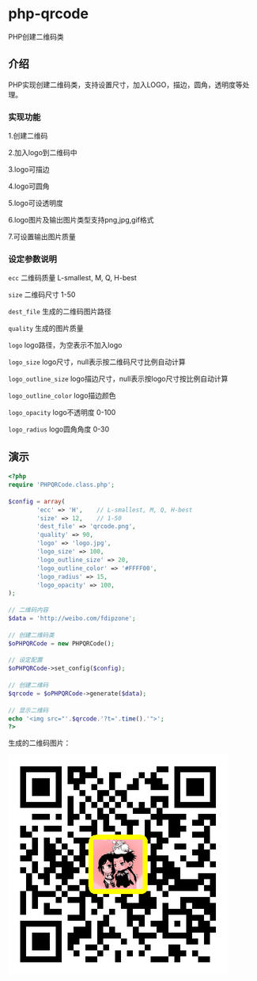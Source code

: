 # php-qrcode

PHP创建二维码类

## 介绍

PHP实现创建二维码类，支持设置尺寸，加入LOGO，描边，圆角，透明度等处理。

### 实现功能

1.创建二维码

2.加入logo到二维码中

3.logo可描边

4.logo可圆角

5.logo可设透明度

6.logo图片及输出图片类型支持png,jpg,gif格式

7.可设置输出图片质量

### 设定参数说明

`ecc` 二维码质量 L-smallest, M, Q, H-best

`size` 二维码尺寸 1-50

`dest_file` 生成的二维码图片路径

`quality` 生成的图片质量

`logo` logo路径，为空表示不加入logo

`logo_size` logo尺寸，null表示按二维码尺寸比例自动计算

`logo_outline_size` logo描边尺寸，null表示按logo尺寸按比例自动计算

`logo_outline_color` logo描边颜色

`logo_opacity` logo不透明度 0-100

`logo_radius` logo圆角角度 0-30

## 演示

```php
<?php
require 'PHPQRCode.class.php';

$config = array(
        'ecc' => 'H',    // L-smallest, M, Q, H-best
        'size' => 12,    // 1-50
        'dest_file' => 'qrcode.png',
        'quality' => 90,
        'logo' => 'logo.jpg',
        'logo_size' => 100,
        'logo_outline_size' => 20,
        'logo_outline_color' => '#FFFF00',
        'logo_radius' => 15,
        'logo_opacity' => 100,
);

// 二维码内容
$data = 'http://weibo.com/fdipzone';

// 创建二维码类
$oPHPQRCode = new PHPQRCode();

// 设定配置
$oPHPQRCode->set_config($config);

// 创建二维码
$qrcode = $oPHPQRCode->generate($data);

// 显示二维码
echo '<img src="'.$qrcode.'?t='.time().'">';
?>
```

生成的二维码图片：

![二维码](https://github.com/xfdipzone/Small-Program/blob/master/php-qrcode/qrcode.png)
